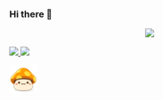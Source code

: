 ### Hi there 👋

<!--
**wudxoe/wudxoe** is a ✨ _special_ ✨ repository because its `README.md` (this file) appears on your GitHub profile.

Here are some ideas to get you started:

- 🔭 I’m currently working on ...
- 🌱 I’m currently learning ...
- 👯 I’m looking to collaborate on ...
- 🤔 I’m looking for help with ...
- 💬 Ask me about ...
- 📫 How to reach me: ...
- 😄 Pronouns: ...
- ⚡ Fun fact: ...
-->
<p align="center">
  <img src="https://capsule-render.vercel.app/api?type=waving&color=gradient&height=120&animation=fadeIn&section=footer&text=🏎🏍&fontAlign=70">
</p>

<div>
<a href="https://wudxoe.tistory.com/">
<img src="https://img.shields.io/badge/tistory-FF5A4A?style=for-the-badge&logo=tistory&logoColor=white" size = 100>
</a>
<a href="https://github.com/wudxoe/">
<img src="https://img.shields.io/badge/github-181717?style=for-the-badge&logo=github&logoColor=white">
</a>
</div>
<p>
  <a href="https://maplestory.nexon.com/Home/Main#close" target="_blank">
    <img src="maplestory-icon.png" width="50px" height="50px" alt="MapleStory Icon"/>
  </a>
</p>
